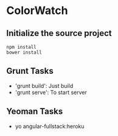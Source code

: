 ColorWatch 
==========

Initialize the source project
-----------------------------

```shell
npm install
bower install
```

Grunt Tasks
-----------
* 'grunt build': Just build
* 'grunt serve': To start server

Yeoman Tasks
------------
* yo angular-fullstack:heroku
